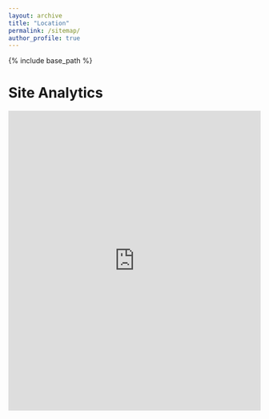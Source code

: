 ```yaml
---
layout: archive
title: "Location"
permalink: /sitemap/
author_profile: true
---
```


{% include base_path %}


<!DOCTYPE html>
<html lang="en">
<head>
    <meta charset="UTF-8">
    <meta name="viewport" content="width=device-width, initial-scale=1.0">
    <title>Site Analytics</title>
</head>
<body>
    <h1>Site Analytics</h1>
    <iframe width="100%" height="600" src="https://lookerstudio.google.com/embed/reporting/5a7dcf46-aab6-40bf-812b-df7fa00367e0/page/Ue0ZE" frameborder="0" style="border:0" allowfullscreen></iframe>
</body>
</html>
